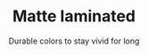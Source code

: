 ---
title: Matte laminated
subtitle: Durable colors to stay vivid for long
product: 
  price: $12
  link: https://ko-fi.com/s/e1242d6365
tags: op-1
---